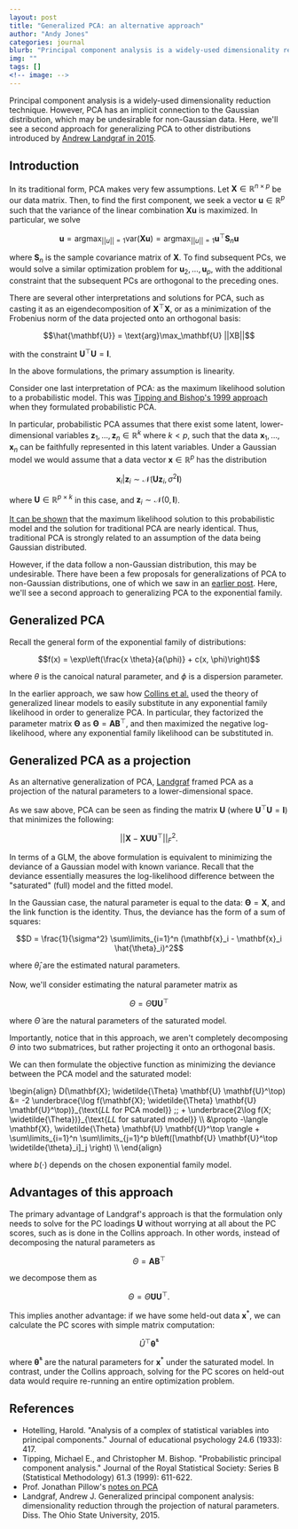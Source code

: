 ```yaml
---
layout: post
title: "Generalized PCA: an alternative approach"
author: "Andy Jones"
categories: journal
blurb: "Principal component analysis is a widely-used dimensionality reduction technique. However, PCA has an implicit connection to the Gaussian distribution, which may be undesirable for non-Gaussian data. Here, we'll see a second approach for generalizing PCA to other distributions introduced by Andrew Landgraf in 2015."
img: ""
tags: []
<!-- image: -->
---
```



Principal component analysis is a widely-used dimensionality reduction technique. However, PCA has an implicit connection to the Gaussian distribution, which may be undesirable for non-Gaussian data. Here, we'll see a second approach for generalizing PCA to other distributions introduced by [Andrew Landgraf in 2015](https://etd.ohiolink.edu/!etd.send_file?accession=osu1437610558&disposition=inline).

## Introduction

In its traditional form, PCA makes very few assumptions. Let $\mathbf{X} \in \mathbb{R}^{n \times p}$ be our data matrix. Then, to find the first component, we seek a vector $\mathbf{u} \in \mathbb{R}^p$ such that the variance of the linear combination $\mathbf{X}\mathbf{u}$ is maximized. In particular, we solve

$$\mathbf{u} = \text{arg}\max_{||u|| = 1} \text{var}(\mathbf{X}\mathbf{u}) = \text{arg}\max_{||u|| = 1} \mathbf{u}^\top \mathbf{S}_n \mathbf{u}$$

where $\textbf{S}_n$ is the sample covariance matrix of $\mathbf{X}$. To find subsequent PCs, we would solve a similar optimization problem for $\mathbf{u}_2, \dots, \mathbf{u}_p$, with the additional constraint that the subsequent PCs are orthogonal to the preceding ones.

There are several other interpretations and solutions for PCA, such as casting it as an eigendecomposition of $\mathbf{X}^\top \mathbf{X}$, or as a minimization of the Frobenius norm of the data projected onto an orthogonal basis:

$$\hat{\mathbf{U}} = \text{arg}\max_\mathbf{U} ||XB||$$

with the constraint $\mathbf{U}^\top \mathbf{U} = \mathbf{I}$.

In the above formulations, the primary assumption is linearity.

Consider one last interpretation of PCA: as the maximum likelihood solution to a probabilistic model. This was [Tipping and Bishop's 1999 approach](https://www.apps.stat.vt.edu/leman/VTCourses/PPCA.pdf) when they formulated probabilistic PCA. 

In particular, probabilistic PCA assumes that there exist some latent, lower-dimensional variables $\mathbf{z}_1, \dots, \mathbf{z}_n \in \mathbb{R}^k$ where $k < p$, such that the data $\mathbf{x}_1, \dots, \mathbf{x}_n$ can be faithfully represented in this latent variables. Under a Gaussian model we would assume that a data vector $\mathbf{x} \in \mathbb{R}^p$ has the distribution

$$\mathbf{x}_i | \mathbf{z}_i \sim \mathcal{N}(\mathbf{U} \mathbf{z}_i, \sigma^2 \mathbf{I})$$

where $\mathbf{U} \in \mathbb{R}^{p \times k}$ in this case, and $\mathbf{z}_i \sim \mathcal{N}(0, \mathbf{I})$.

[It can be shown](https://etd.ohiolink.edu/!etd.send_file?accession=osu1437610558&disposition=inline) that the maximum likelihood solution to this probabilistic model and the solution for traditional PCA are nearly identical. Thus, traditional PCA is strongly related to an assumption of the data being Gaussian distributed.

However, if the data follow a non-Gaussian distribution, this may be undesirable. There have been a few proposals for generalizations of PCA to non-Gaussian distributions, one of which we saw in an [earlier post](https://andrewcharlesjones.github.io/posts/2020/03/generalizedpca/). Here, we'll see a second approach to generalizing PCA to the exponential family.

## Generalized PCA

Recall the general form of the exponential family of distributions:

$$f(x) = \exp\left(\frac{x \theta}{a(\phi)} + c(x, \phi)\right)$$

where $\theta$ is the canoical natural parameter, and $\phi$ is a dispersion parameter.

In the earlier approach, we saw how [Collins et al.](https://papers.nips.cc/paper/2078-a-generalization-of-principal-components-analysis-to-the-exponential-family.pdf) used the theory of generalized linear models to easily substitute in any exponential family likelihood in order to generalize PCA. In particular, they factorized the parameter matrix $\mathbf{\Theta}$ as $\mathbf{\Theta} = \mathbf{A} \mathbf{B}^\top$, and then maximized the negative log-likelihood, where any exponential family likelihood can be substituted in.

## Generalized PCA as a projection

As an alternative generalization of PCA, [Landgraf](https://etd.ohiolink.edu/!etd.send_file?accession=osu1437610558&disposition=inline) framed PCA as a projection of the natural parameters to a lower-dimensional space.

As we saw above, PCA can be seen as finding the matrix $\mathbf{U}$ (where $\mathbf{U}^\top \mathbf{U} = \mathbf{I}$) that minimizes the following:

$$||\mathbf{X} - \mathbf{X} \mathbf{U} \mathbf{U}^\top||_F^2.$$

In terms of a GLM, the above formulation is equivalent to minimizing the deviance of a Gaussian model with known variance. Recall that the deviance essentially measures the log-likelihood difference between the "saturated" (full) model and the fitted model.

In the Gaussian case, the natural parameter is equal to the data: $\mathbf{\Theta} = \mathbf{X}$, and the link function is the identity. Thus, the deviance has the form of a sum of squares:

$$D = \frac{1}{\sigma^2} \sum\limits_{i=1}^n (\mathbf{x}_i - \mathbf{x}_i \hat{\theta}_i)^2$$

where $\hat{\theta}_i$ are the estimated natural parameters.

Now, we'll consider estimating the natural parameter matrix as

$$\Theta = \widetilde{\Theta} \mathbf{U} \mathbf{U}^\top$$

where $\widetilde{\Theta}$ are the natural parameters of the saturated model.

Importantly, notice that in this approach, we aren't completely decomposing $\Theta$ into two submatrices, but rather projecting it onto an orthogonal basis.

We can then formulate the objective function as minimizing the deviance between the PCA model and the saturated model:

\begin{align} D(\mathbf{X}; \widetilde{\Theta} \mathbf{U} \mathbf{U}^\top) &= -2 \underbrace{\log f(\mathbf{X}; \widetilde{\Theta} \mathbf{U} \mathbf{U}^\top)}\_{\text{$LL$ for PCA model}} \;\; + \underbrace{2\log f(X; \widetilde{\Theta})}\_{\text{$LL$ for saturated model}} \\\ &\propto -\langle \mathbf{X}, \widetilde{\Theta} \mathbf{U} \mathbf{U}^\top \rangle + \sum\limits_{i=1}^n \sum\limits_{j=1}^p b\left([\mathbf{U} \mathbf{U}^\top \widetilde{\theta}\_i]\_j \right) \\\ \end{align}

where $b(\cdot)$ depends on the chosen exponential family model.

## Advantages of this approach

The primary advantage of Landgraf's approach is that the formulation only needs to solve for the PC loadings $\mathbf{U}$ without worrying at all about the PC scores, such as is done in the Collins approach. In other words, instead of decomposing the natural parameters as

$$\Theta = \mathbf{A}\mathbf{B}^\top$$

we decompose them as 

$$\Theta = \widetilde{\Theta}\mathbf{U}\mathbf{U}^\top.$$

This implies another advantage: if we have some held-out data $\mathbf{x}^*$, we can calculate the PC scores with simple matrix computation:

$$\hat{U}^\top \mathbf{\widetilde{\theta}}^*$$

where $\mathbf{\widetilde{\theta}}^*$ are the natural parameters for $\mathbf{x}^*$ under the saturated model. In contrast, under the Collins approach, solving for the PC scores on held-out data would require re-running an entire optimization problem.


## References

- Hotelling, Harold. "Analysis of a complex of statistical variables into principal components." Journal of educational psychology 24.6 (1933): 417.
- Tipping, Michael E., and Christopher M. Bishop. "Probabilistic principal component analysis." Journal of the Royal Statistical Society: Series B (Statistical Methodology) 61.3 (1999): 611-622.
- Prof. Jonathan Pillow's [notes on PCA](http://pillowlab.princeton.edu/teaching/statneuro2018/slides/notes05_PCA2.pdf)
- Landgraf, Andrew J. Generalized principal component analysis: dimensionality reduction through the projection of natural parameters. Diss. The Ohio State University, 2015.
